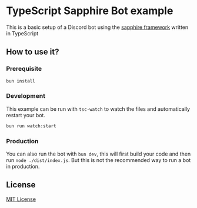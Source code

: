 # TypeScript Sapphire Bot example

This is a basic setup of a Discord bot using the [sapphire framework](https://sapphirejs.dev) written in TypeScript

## How to use it?

### Prerequisite

```sh
bun install
```

### Development

This example can be run with `tsc-watch` to watch the files and automatically restart your bot.

```sh
bun run watch:start
```

### Production

You can also run the bot with `bun dev`, this will first build your code and then run `node ./dist/index.js`. But this is not the recommended way to run a bot in production.

## License

[MIT License](./LICENSE)
